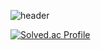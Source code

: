 ![header](https://capsule-render.vercel.app/api?type=waving&color=00ACEE&height=300&section=header&text=HyeonWooPark&fontSize=70&fontColor=FFFFFF&animation=fadeIn&fontAlignY=38&descAlignY=55&descAlign=80)


[![Solved.ac Profile](http://mazassumnida.wtf/api/v2/generate_badge?boj=smacow)](https://solved.ac/smacow/)
